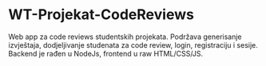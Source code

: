 # WT-Projekat-CodeReviews
Web app za code reviews studentskih projekata. Podržava generisanje izvještaja, dodjeljivanje studenata za code review, login, registraciju i sesije. Backend je rađen u NodeJs, frontend u raw HTML/CSS/JS.
